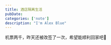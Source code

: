 ```yaml
---
title: 酒店隔离生活
pubDate:
categories: ['note']
description: "I'm Alex Blue"
---
```


机票两千，昨天还被改签了一次，希望能顺利回家吧🤣<br><br>
